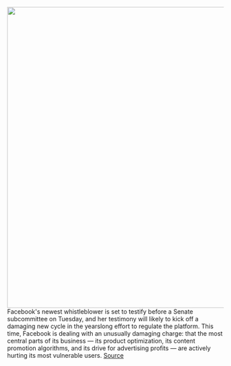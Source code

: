 <img src='https://cdn.vox-cdn.com/thumbor/mFTHf0c5ImIH4g44ZaY5RvFXDWk=/0x0:2040x1360/1200x800/filters:focal(857x517:1183x843)/cdn.vox-cdn.com/uploads/chorus_image/image/69952995/acastro_180406_1777_facebook_Congress_0001.0.jpg' width='700px' /><br/>
Facebook's newest whistleblower is set to testify before a Senate subcommittee on Tuesday, and her testimony will likely to kick off a damaging new cycle in the yearslong effort to regulate the platform. This time, Facebook is dealing with an unusually damaging charge: that the most central parts of its business — its product optimization, its content promotion algorithms, and its drive for advertising profits — are actively hurting its most vulnerable users.
<a href='https://www.theverge.com/2021/10/5/22710371/facebook-whistleblower-congress-hearing-instagram-kids-safety-privacy-blumenthal'> Source <a/>